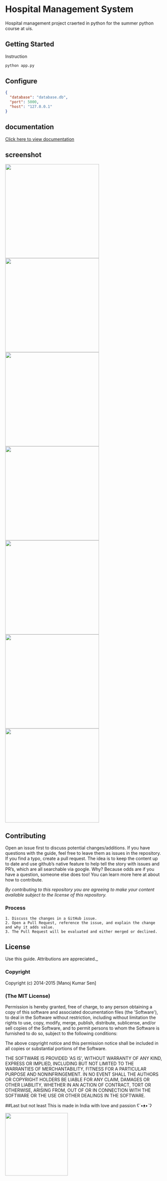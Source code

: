 # Hospital Management System

Hospital management project craerted in python for the summer python course at uis.

## Getting Started

Instruction

```sh
python app.py
```



## Configure

```json
{
  "database": "database.db",
  "port": 5000,
  "host": "127.0.0.1"
}
```
## documentation
[Click here to view documentation](https://documenter.getpostman.com/view/457459/hospitalmanagementsystem/2HQup9)



## screenshot

<a href="../../" target="_blank"><img src="https://raw.githubusercontent.com/tushariscoolster/HospitalManagementSystem/master/1.png" height="300"></a>
<a href="../../" target="_blank"><img src="https://raw.githubusercontent.com/tushariscoolster/HospitalManagementSystem/master/2.png" height="300"></a>
<a href="../../" target="_blank"><img src="https://raw.githubusercontent.com/tushariscoolster/HospitalManagementSystem/master/3.png" height="300"></a>
<a href="../../" target="_blank"><img src="https://raw.githubusercontent.com/tushariscoolster/HospitalManagementSystem/master/4.png" height="300"></a>
<a href="../../" target="_blank"><img src="https://raw.githubusercontent.com/tushariscoolster/HospitalManagementSystem/master/5.png" height="300"></a>
<a href="../../" target="_blank"><img src="https://raw.githubusercontent.com/tushariscoolster/HospitalManagementSystem/master/6.png" height="300"></a>
<a href="../../" target="_blank"><img src="https://raw.githubusercontent.com/tushariscoolster/HospitalManagementSystem/master/7.png" height="300"></a>



## Contributing

Open an issue first to discuss potential changes/additions. If you have questions with the guide, feel free to leave them as issues in the repository. If you find a typo, create a pull request. The idea is to keep the content up to date and use github’s native feature to help tell the story with issues and PR’s, which are all searchable via google. Why? Because odds are if you have a question, someone else does too! You can learn more here at about how to contribute.

*By contributing to this repository you are agreeing to make your content available subject to the license of this repository.*

### Process
    1. Discuss the changes in a GitHub issue.
    2. Open a Pull Request, reference the issue, and explain the change and why it adds value.
    3. The Pull Request will be evaluated and either merged or declined.

## License

 Use this guide. Attributions are appreciated._

### Copyright

Copyright (c) 2014-2015 [Manoj Kumar Sen]

### (The MIT License)
Permission is hereby granted, free of charge, to any person obtaining
a copy of this software and associated documentation files (the
'Software'), to deal in the Software without restriction, including
without limitation the rights to use, copy, modify, merge, publish,
distribute, sublicense, and/or sell copies of the Software, and to
permit persons to whom the Software is furnished to do so, subject to
the following conditions:

The above copyright notice and this permission notice shall be
included in all copies or substantial portions of the Software.

THE SOFTWARE IS PROVIDED 'AS IS', WITHOUT WARRANTY OF ANY KIND,
EXPRESS OR IMPLIED, INCLUDING BUT NOT LIMITED TO THE WARRANTIES OF
MERCHANTABILITY, FITNESS FOR A PARTICULAR PURPOSE AND NONINFRINGEMENT.
IN NO EVENT SHALL THE AUTHORS OR COPYRIGHT HOLDERS BE LIABLE FOR ANY
CLAIM, DAMAGES OR OTHER LIABILITY, WHETHER IN AN ACTION OF CONTRACT,
TORT OR OTHERWISE, ARISING FROM, OUT OF OR IN CONNECTION WITH THE
SOFTWARE OR THE USE OR OTHER DEALINGS IN THE SOFTWARE.

##Last but not least
This is made in India with love and passion  ʕ´•ᴥ•`ʔ

<a href="../../" target="_blank"><img src="http://lonamowers-hrd.appspot.com/images/made_india.jpg" height="200"></a>

